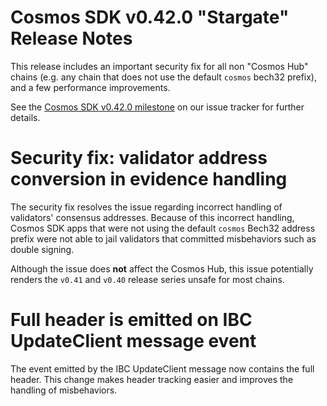 # Cosmos SDK v0.42.0 "Stargate" Release Notes

This release includes an important security fix for all non "Cosmos Hub" chains (e.g. any chain that does not use the default `cosmos` bech32 prefix), and a few performance improvements.

See the [Cosmos SDK v0.42.0 milestone](https://github.com/cosmos/cosmos-sdk/milestone/42?closed=1) on our issue tracker for further details.

# Security fix: validator address conversion in evidence handling

The security fix resolves the issue regarding incorrect handling of validators' consensus addresses. Because of this incorrect handling, Cosmos SDK apps that were not using the default `cosmos` Bech32 address prefix were not able to jail validators that committed misbehaviors such as double signing.

Although the issue does **not** affect the Cosmos Hub, this issue potentially renders the `v0.41` and `v0.40` release series unsafe for most chains. 

# Full header is emitted on IBC UpdateClient message event

The event emitted by the IBC UpdateClient message now contains the full header.
This change makes header tracking easier and improves the handling of misbehaviors.
